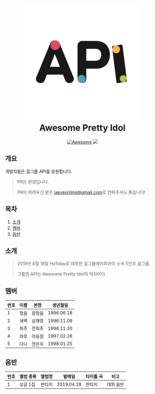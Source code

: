 <h1 align="center">
    <img width="380" src="/logo.webp">
    <br>
    Awesome Pretty Idol
</h1>

<p align="center">
  <a href="https://awesome.re">
      <img src="https://awesome.re/badge.svg" alt="Awesome">
  </a>
  <a href="https://hits.seeyoufarm.com"/>
      <img src="https://hits.seeyoufarm.com/api/count/incr/badge.svg?url=https://github.com/awesome-preety-idol/README">
  </a>
</p>

## 개요

개발자들은 걸그룹 API를 응원합니다.

> PR은 환영입니다.
> 
> PR이 어려우신 분은 [jaeyeonling@gmail.com](mailto:jaeyeonling@gmail.com)로 연락주셔도 좋습니다!

## 목차

1. [소개](#소개)
2. [멤버](#멤버)
3. [음반](#음반)

## 소개

> 2019년 4월 18일 Ho1iday로 데뷔한 걸그룹에이피아이 소속 5인조 걸그룹.
> 
> 그룹명 API는 Awesome Pretty Idol의 약자이다.

## 멤버

| 번호 | 이름 | 본명 | 생년월일 | 
| --- | --- | --- | ------ |
| 1 | 청음 | 장청음 | 1996.06.18 |
| 2 | 새벽 | 심재영 | 1996.11.09 |
| 3 | 희주 | 전희주 | 1996.11.30 |
| 4 | 하루 | 이유정 | 1997.02.26 |
| 5 | 다니 | 전은지 | 1998.01.25 |

## 음반

| 번호 | 앨범 종류 | 앨범명 | 발매일 | 타이틀 곡 | 비고 | 
| --- | ------ | ---- | ----- |  ----- | --- |
| 1 | 싱글 1집 | 판타지 | 2019.04.28 | 판타지 | 데뷔 음반 |
